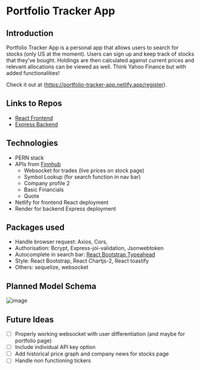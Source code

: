 # Portfolio Tracker App 

## Introduction

Portfolio Tracker App is a personal app that allows users to search for stocks (only US at the moment). Users can sign up and keep track of stocks that they’ve bought. Holdings are then calculated against current prices and relevant allocations can be viewed as well. Think Yahoo Finance but with added functionalities!

Check it out at (https://portfolio-tracker-app.netlify.app/register).

## Links to Repos

- [React Frontend ](https://github.com/marcusmo117/portfolio-tracker-react)
- [Express Backend ](https://github.com/marcusmo117/portfolio-tracker-express)

## Technologies

- PERN stack
- APIs from [Finnhub](https://finnhub.io/docs/api/introduction)
  - Websocket for trades (live prices on stock page)
  - Symbol Lookup (for search function in nav bar) 
  - Company profile 2
  - Basic Financials
  - Quote 
- Netlify for frontend React deployment
- Render for backend Express deployment

## Packages used

- Handle browser request: Axios, Cors,
- Authorisation: Bcrypt, Express-joi-validation, Jsonwebtoken
- Autocomplete in search bar: [React Bootstrap Typeahead](https://www.npmjs.com/package/react-bootstrap-typeahead)
- Style: React Bootstrap, React Chartjs-2, React toastify
- Others: sequelize, websocket 

## Planned Model Schema

![image](https://user-images.githubusercontent.com/105291883/200094246-256401c2-97fc-4ef7-83ed-5366780cfb25.png)


## Future Ideas

- [ ] Properly working websocket with user differentiation (and maybe for portfolio page)
- [ ] Include individual API key option
- [ ] Add historical price graph and company news for stocks page
- [ ] Handle non functioning tickers
